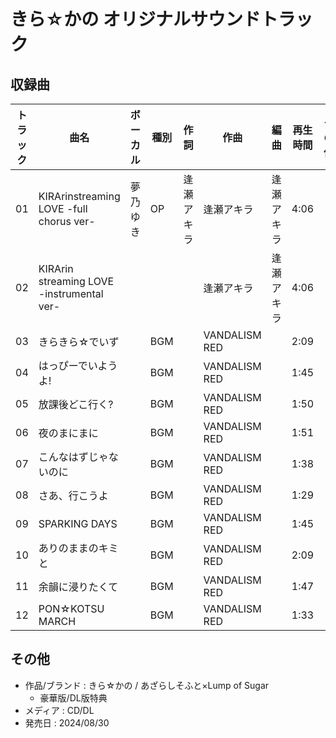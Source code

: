 # きら☆かの オリジナルサウンドトラック

## 収録曲

| トラック | 曲名 | ボーカル | 種別 | 作詞 | 作曲 | 編曲 | 再生時間 | その他 |
|---|---|---|---|---|---|---|---|---|
| 01 | KIRArinstreaming LOVE -full chorus ver- | 夢乃ゆき | OP | 逢瀬アキラ | 逢瀬アキラ | 逢瀬アキラ | 4:06 |  |
| 02 | KIRArin streaming LOVE -instrumental ver- |  |  |  | 逢瀬アキラ | 逢瀬アキラ | 4:06 |  |
| 03 | きらきら☆でいず |  | BGM |  | VANDALISM RED |  | 2:09 |  |
| 04 | はっぴーでいようよ! |  | BGM |  | VANDALISM RED |  | 1:45 |  |
| 05 | 放課後どこ行く? |  | BGM |  | VANDALISM RED |  | 1:50 |  |
| 06 | 夜のまにまに |  | BGM |  | VANDALISM RED |  | 1:51 |  |
| 07 | こんなはずじゃないのに |  | BGM |  | VANDALISM RED |  | 1:38 |  |
| 08 | さあ、行こうよ |  | BGM |  | VANDALISM RED |  | 1:29 |  |
| 09 | SPARKING DAYS |  | BGM |  | VANDALISM RED |  | 1:45 |  |
| 10 | ありのままのキミと |  | BGM |  | VANDALISM RED |  | 2:09 |  |
| 11 | 余韻に浸りたくて |  | BGM |  | VANDALISM RED |  | 1:47 |  |
| 12 | PON☆KOTSU MARCH |  | BGM |  | VANDALISM RED |  | 1:33 |  |

## その他

- 作品/ブランド : きら☆かの / あざらしそふと×Lump of Sugar
    - 豪華版/DL版特典
- メディア : CD/DL
- 発売日 : 2024/08/30